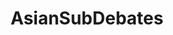---
title: AsianSubDebates
crosslinks:
- hapas
- aznidentity
- asianamerican
- AsianMasculinity
- EasternSunRising
- LuWatch
- asiantwoX
- AznLivesMatter
- genderedracism
- RacismAgainstWhites2
- CIWO
- Alt_Hapa
- China
- vancouver
- korea
- AMWFs
- Rateme
- fetishization
- misasandry
- taiwan
---